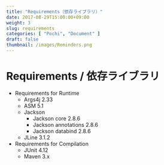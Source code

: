 ```yaml
---
title: "Requirements（依存ライブラリ）"
date: 2017-08-29T15:00:00+09:00
weight: 3
slug: requirements
categories: [ "Pochi", "Document" ]
draft: false
thumbnail: /images/Reminders.png
---
```


# Requirements / 依存ライブラリ

* Requirements for Runtime
    * Args4j 2.33
    * ASM 5.1
    * Jackson
        * Jackson core 2.8.6
        * Jackson annotations 2.8.6
        * Jackson databind 2.8.6
    * JLine 3.1.2
* Requirements for Compilation
    * JUnit 4.12
    * Maven 3.x
